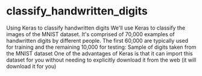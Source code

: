 # classify_handwritten_digits
Using Keras to classify handwritten digits
We'll use Keras to classify the images of the MNIST dataset. It's comprised of 70,000 examples of handwritten digits by different people. The first 60,000 are typically used for training and the remaining 10,000 for testing:
Sample of digits taken from the MNIST dataset
One of the advantages of Keras is that it can import this dataset for you without needing to explicitly download it from the web (it will download it for you)
